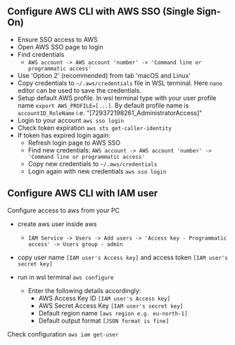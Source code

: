 
## Configure AWS CLI with AWS SSO (Single Sign-On) 

- Ensure SSO access to AWS
- Open AWS SSO page to login
- Find credentials 
  - `AWS account -> AWS account 'number' -> 'Command line or programmatic access'`
- Use 'Option 2' (recommended) from tab 'macOS and Linux'
- Copy credentials to `~/.aws/credentials` file in WSL terminal. Here `nano` editor can be used to save the credentials.
- Setup default AWS profile. In wsl terminal type with your user profile name `export AWS_PROFILE=[...]`. By default profile name is `accountID_RoleName` i.e. "[729372198261_AdministratorAccess]"
- Login to your account `aws sso login`
- Check token expiration `aws sts get-caller-identity`
- If token has expired login again:
  - Refresh login page to AWS SSO
  - Find new credentials: `AWS account -> AWS account 'number' -> 'Command line or programmatic access'`
  - Copy new credentials to `~/.aws/credentials`
  - Login again with new credentials `aws sso login`

## Configure AWS CLI with IAM user
Configure access to aws from your PC

- create aws user inside aws 
  - `IAM Service -> Users -> Add users -> 'Access key - Programmatic access' -> Users group - admin`
- copy user name `[IAM user's Access key]` and access token `[IAM user's secret key]`
- run in wsl terminal `aws configure`

  - Enter the following details accordingly:
    - AWS Access Key ID `[IAM user's Access key]`
    - AWS Secret Access Key `[IAM user's secret key]`
    - Default region name `[aws region e.g. eu-north-1]`
    - Default output format `[JSON format is fine]`

Check configuration `aws iam get-user`